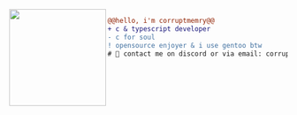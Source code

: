 <img src="https://avatars.githubusercontent.com/u/88046785" align="left" height="175"/>

```diff
@@hello, i'm corruptmemry@@
+ с & typescript developer
- c for soul
! opensource enjoyer & i use gentoo btw
# 📖 contact me on discord or via email: corruptmemory#1917 // corrupt@yee.pw
```
